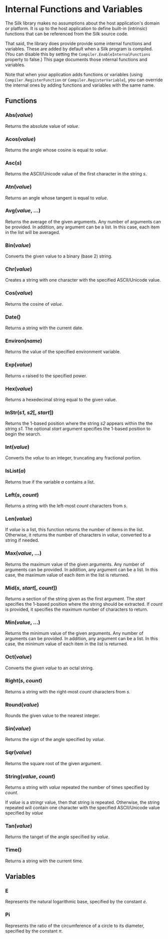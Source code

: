 # Internal Functions and Variables

The Silk library makes no assumptions about the host application's domain or platform. It is up to the host application to define built-in (intrinsic) functions that can be referenced from the Silk source code.

That said, the library does provide provide some internal functions and variables. These are added by default when a Silk program is compiled. (You can disable this by setting the `Compiler.EnableInternalFunctions` property to false.) This page documents those internal functions and variables.

Note that when your application adds functions or variables (using `Compiler.RegisterFunction` or `Compiler.RegisterVariable`), you can override the internal ones by adding functions and variables with the same name.

## Functions

### Abs(*value*)

Returns the absolute value of *value*.

### Acos(*value*)

Returns the angle whose cosine is equal to *value*.

### Asc(*s*)

Returns the ASCII/Unicode value of the first character in the string *s*.

### Atn(*value*)

Returns an angle whose tangent is equal to *value*.

### Avg(*value*, ...)

Returns the average of the given arguments. Any number of arguments can be provided. In addition, any argument can be a list. In this case, each item in the list will be averaged.

### Bin(*value*)

Converts the given value to a binary (base 2) string.

### Chr(*value*)

Creates a string with one character with the specified ASCII/Unicode value.

### Cos(*value*)

Returns the cosine of *value*.

### Date()

Returns a string with the current date.

### Environ(*name*)

Returns the value of the specified environment variable.

### Exp(*value*)

Returns `e` raised to the specified power.

### Hex(*value*)

Returns a hexedecimal string equal to the given value.

### InStr(*s1*, *s2*[, *start*])

Returns the 1-based position where the string *s2* appears within the the string *s1*. The optional *start* argument specifies the 1-based position to begin the search.

### Int(*value*)

Converts the *value* to an integer, truncating any fractional portion.

### IsList(*a*)

Returns true if the variable *a* contains a list.

### Left(*s*, *count*)

Returns a string with the left-most *count* characters from *s*.

### Len(*value*)

If *value* is a list, this function returns the number of items in the list. Otherwise, it returns the number of characters in *value*, converted to a string if needed.

### Max(*value*, ...)

Returns the maximum value of the given arguments. Any number of arguments can be provided. In addition, any argument can be a list. In this case, the maximum value of each item in the list is returned.

### Mid(*s*, *start*[, *count*])

Returns a section of the string given as the first argument. The *start* specifies the 1-based position where the string should be extracted. If *count* is provided, it specifies the maximum number of characters to return.

### Min(*value*, ...)

Returns the minimum value of the given arguments. Any number of arguments can be provided. In addition, any argument can be a list. In this case, the minimum value of each item in the list is returned.

### Oct(*value*)

Converts the given *value* to an octal string.

### Right(*s*, *count*)

Returns a string with the right-most *count* characters from *s*.

### Round(*value*)

Rounds the given value to the nearest integer.

### Sin(*value*)

Returns the sign of the angle specified by *value*.

### Sqr(*value*)

Returns the square root of the given argument.

### String(*value*, *count*)

Returns a string with *value* repeated the number of times specified by *count*.

If *value* is a stringr value, then that string is repeated. Otherwise, the string repeated will contain one character with the specified ASCII/Unicode value specified by *value*

### Tan(*value*)

Returns the tanget of the angle specified by *value*.

### Time()

Returns a string with the current time.

## Variables

### E

Represents the natural logarithmic base, specified by the constant *e*.

### Pi

Represents the ratio of the circumference of a circle to its diameter, specified by the constant *&pi;*.
